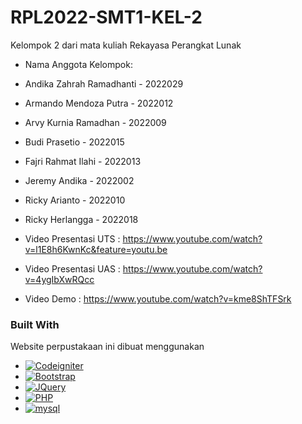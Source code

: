 # RPL2022-SMT1-KEL-2
Kelompok 2 dari mata kuliah Rekayasa Perangkat Lunak
- Nama Anggota Kelompok:
- Andika Zahrah Ramadhanti - 2022029
- Armando Mendoza Putra - 2022012
- Arvy Kurnia Ramadhan - 2022009
- Budi Prasetio - 2022015
- Fajri Rahmat Ilahi - 2022013
- Jeremy Andika - 2022002
- Ricky Arianto - 2022010
- Ricky Herlangga - 2022018

- Video Presentasi UTS : https://www.youtube.com/watch?v=l1E8h6KwnKc&feature=youtu.be
- Video Presentasi UAS : https://www.youtube.com/watch?v=4ygIbXwRQcc
- Video Demo           : https://www.youtube.com/watch?v=kme8ShTFSrk


### Built With

Website perpustakaan ini dibuat menggunakan

* [![Codeigniter][Codeigniter]][Codeigniter]
* [![Bootstrap][Bootstrap.com]][Bootstrap-url]
* [![JQuery][JQuery.com]][JQuery-url]
* [![PHP][php]][php]
* [![mysql][mysql]][mysql]

[Codeigniter]: https://img.shields.io/badge/codeigniter-000000?style=for-the-badge&logo=nextdotjs&logoColor=white
[Bootstrap.com]: https://img.shields.io/badge/Bootstrap-563D7C?style=for-the-badge&logo=bootstrap&logoColor=white
[Bootstrap-url]: https://getbootstrap.com
[JQuery.com]: https://img.shields.io/badge/jQuery-0769AD?style=for-the-badge&logo=jquery&logoColor=white
[JQuery-url]: https://jquery.com 
[php]: https://img.shields.io/badge/PHP-777BB4?style=for-the-badge&logo=php&logoColor=white
[mysql]: https://img.shields.io/badge/MySQL-00000F?style=for-the-badge&logo=mysql&logoColor=white
